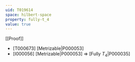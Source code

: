 ```yaml
---
uid: T019614
space: hilbert-space
property: fully-t_4
value: true
---
```

[[Proof]]

* [T000673] [Metrizable|P000053]
* [I000056] [Metrizable|P000053] => [Fully $T_4$|P000035]

